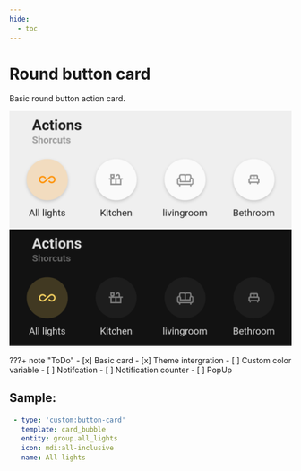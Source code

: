 ```yaml
---
hide:
  - toc
---
```

# Round button card

Basic round button action card.

![Bubble preview.png](/images/Bubble%20preview-light.png#only-light)
![Bubble preview.png](/images/Bubble%20preview-dark.png#only-dark)

???+ note "ToDo"
    - [x] Basic card
    - [x] Theme intergration
    - [ ] Custom color variable
    - [ ] Notifcation
    - [ ] Notification counter
    - [ ] PopUp

## Sample:

```yaml
 - type: 'custom:button-card'
   template: card_bubble
   entity: group.all_lights
   icon: mdi:all-inclusive
   name: All lights
```
